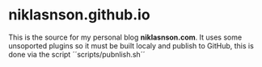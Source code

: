# niklasnson.github.io

This is the source for my personal blog **niklasnson.com**. It uses some unsoported plugins so it must be built localy and publish to GitHub, this is done via the script ´´scripts/pubnlish.sh´´ 

